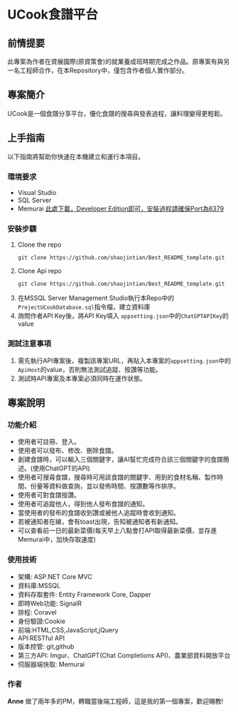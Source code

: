 # UCook食譜平台
## 前情提要
此專案為作者在資展國際(原資策會)的就業養成班時期完成之作品。原專案有與另一名工程師合作，在本Repository中，僅包含作者個人實作部分。
## 專案簡介
UCook是一個食譜分享平台，優化食譜的搜尋與發表過程，讓料理變得更輕鬆。
## 上手指南
以下指南將幫助你快速在本機建立和運行本項目。
### 環境要求
- Visual Studio
- SQL Server
- Memurai  [此處下載，Developer Edition即可，安裝過程請確保Port為6379](https://www.memurai.com/get-memurai)
### 安裝步驟
1. Clone the repo
   ```
   git clone https://github.com/shaojintian/Best_README_template.git
   ```
1. Clone Api repo
   ```
   git clone https://github.com/shaojintian/Best_README_template.git
   ```
1. 在MSSQL Server Management Studio執行本Repo中的`ProjectUCookDatabase.sql`指令檔，建立資料庫
2. 詢問作者API Key後，將API Key填入 `appsetting.json`中的`ChatGPTAPIKey`的value
### 測試注意事項
1. 需先執行API專案後，複製該專案URL，再貼入本專案的`appsetting.json`中的`ApiHost`的value，否則無法測試追蹤、按讚等功能。
2. 測試時API專案及本專案必須同時在運作狀態。

## 專案說明
### 功能介紹
- 使用者可註冊、登入。
- 使用者可以發布、修改、刪除食譜。
- 創建食譜時，可以輸入三個關鍵字，讓AI幫忙完成符合該三個關鍵字的食譜簡述。(使用ChatGPT的API)
- 使用者可搜尋食譜，搜尋時可用該食譜的關鍵字、用到的食材名稱、製作時間、份量等資料做查詢，並以發佈時間、按讚數等作排序。
- 使用者可對食譜按讚。
- 使用者可追蹤他人，得到他人發布食譜的通知。
- 當使用者的發布的食譜收到讚或被他人追蹤時會收到通知。
- 若被通知者在線，會有toast出現，告知被通知者有新通知。 
- 可以查看前一日的最新菜價(每天早上八點會打API取得最新菜價，並存進Memurai中，加快存取速度)
### 使用技術
- 架構: ASP.NET Core MVC
- 資料庫:MSSQL
- 資料存取套件: Entity Framework Core, Dapper
- 即時Web功能: SignalR
- 排程: Coravel
- 身份驗證:Cookie
- 前端:HTML,CSS,JavaScript,jQuery
- API:RESTful API
- 版本控管: git,github
- 第三方API: Imgur、ChatGPT(Chat Completions API)、農業部資料開放平台
- 伺服器端快取: Memurai
### 作者
**Anne**
做了兩年多的PM，轉職當後端工程師，這是我的第一個專案，歡迎賜教!

